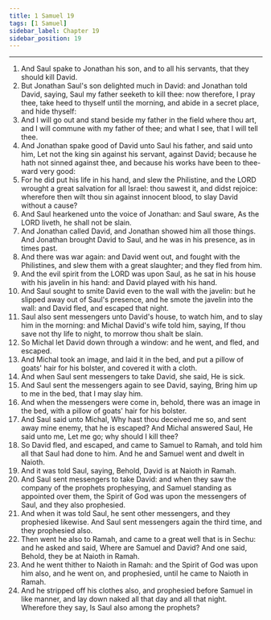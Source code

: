 ```yaml
---
title: 1 Samuel 19
tags: [1 Samuel]
sidebar_label: Chapter 19
sidebar_position: 19
---
```


---
1. And Saul spake to Jonathan his son, and to all his servants, that they should kill David.
2. But Jonathan Saul's son delighted much in David: and Jonathan told David, saying, Saul my father seeketh to kill thee: now therefore, I pray thee, take heed to thyself until the morning, and abide in a secret place, and hide thyself:
3. And I will go out and stand beside my father in the field where thou art, and I will commune with my father of thee; and what I see, that I will tell thee.
4. And Jonathan spake good of David unto Saul his father, and said unto him, Let not the king sin against his servant, against David; because he hath not sinned against thee, and because his works have been to thee-ward very good:
5. For he did put his life in his hand, and slew the Philistine, and the LORD wrought a great salvation for all Israel: thou sawest it, and didst rejoice: wherefore then wilt thou sin against innocent blood, to slay David without a cause?
6. And Saul hearkened unto the voice of Jonathan: and Saul sware, As the LORD liveth, he shall not be slain.
7. And Jonathan called David, and Jonathan showed him all those things. And Jonathan brought David to Saul, and he was in his presence, as in times past.
8. And there was war again: and David went out, and fought with the Philistines, and slew them with a great slaughter; and they fled from him.
9. And the evil spirit from the LORD was upon Saul, as he sat in his house with his javelin in his hand: and David played with his hand.
10. And Saul sought to smite David even to the wall with the javelin: but he slipped away out of Saul's presence, and he smote the javelin into the wall: and David fled, and escaped that night.
11. Saul also sent messengers unto David's house, to watch him, and to slay him in the morning: and Michal David's wife told him, saying, If thou save not thy life to night, to morrow thou shalt be slain.
12. So Michal let David down through a window: and he went, and fled, and escaped.
13. And Michal took an image, and laid it in the bed, and put a pillow of goats' hair for his bolster, and covered it with a cloth.
14. And when Saul sent messengers to take David, she said, He is sick.
15. And Saul sent the messengers again to see David, saying, Bring him up to me in the bed, that I may slay him.
16. And when the messengers were come in, behold, there was an image in the bed, with a pillow of goats' hair for his bolster.
17. And Saul said unto Michal, Why hast thou deceived me so, and sent away mine enemy, that he is escaped? And Michal answered Saul, He said unto me, Let me go; why should I kill thee?
18. So David fled, and escaped, and came to Samuel to Ramah, and told him all that Saul had done to him. And he and Samuel went and dwelt in Naioth.
19. And it was told Saul, saying, Behold, David is at Naioth in Ramah.
20. And Saul sent messengers to take David: and when they saw the company of the prophets prophesying, and Samuel standing as appointed over them, the Spirit of God was upon the messengers of Saul, and they also prophesied.
21. And when it was told Saul, he sent other messengers, and they prophesied likewise. And Saul sent messengers again the third time, and they prophesied also.
22. Then went he also to Ramah, and came to a great well that is in Sechu: and he asked and said, Where are Samuel and David? And one said, Behold, they be at Naioth in Ramah.
23. And he went thither to Naioth in Ramah: and the Spirit of God was upon him also, and he went on, and prophesied, until he came to Naioth in Ramah.
24. And he stripped off his clothes also, and prophesied before Samuel in like manner, and lay down naked all that day and all that night. Wherefore they say, Is Saul also among the prophets?